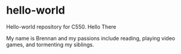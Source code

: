 # hello-world
Hello-world repository for C550.
Hello There

My name is Brennan and my passions include reading, playing video games, and tormenting my siblings.
